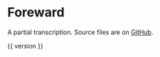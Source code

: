 # Foreward

A partial transcription.
Source files are on
[GitHub](https://github.com/tessercat/henry-kelsey).

<div class="version">{{ version }}</div>
